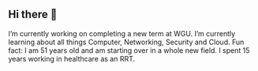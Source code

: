 ## Hi there 👋
   I’m currently working on completing a new term at WGU.  I’m currently learning about all things Computer, Networking, Security and Cloud.  Fun fact: I am 51 years old and am starting over in a whole new field.  I spent 15 years working in healthcare as an RRT.
<!--
**darkpynk/darkpynk** is a ✨ _special_ ✨ repository because its `README.md` (this file) appears on your GitHub profile.


